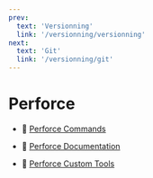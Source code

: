 ```yaml
---
prev:
  text: 'Versionning'
  link: '/versionning/versionning'
next:
  text: 'Git'
  link: '/versionning/git'
---
```

# Perforce

- 📄 [Perforce Commands](/versionning/perforce/perforceCommands)

- 📄 [Perforce Documentation](/versionning/perforce/perforceDoc)

- 📄 [Perforce Custom Tools](/versionning/perforce/perforceCustomTools)